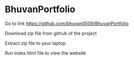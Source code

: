 # BhuvanPortfolio
Go to link https://github.com/bhuvan0509/BhuvanPortfolio

Download zip file from github of the project

Extract zip file to your laptop

Run index.html file to view the website
